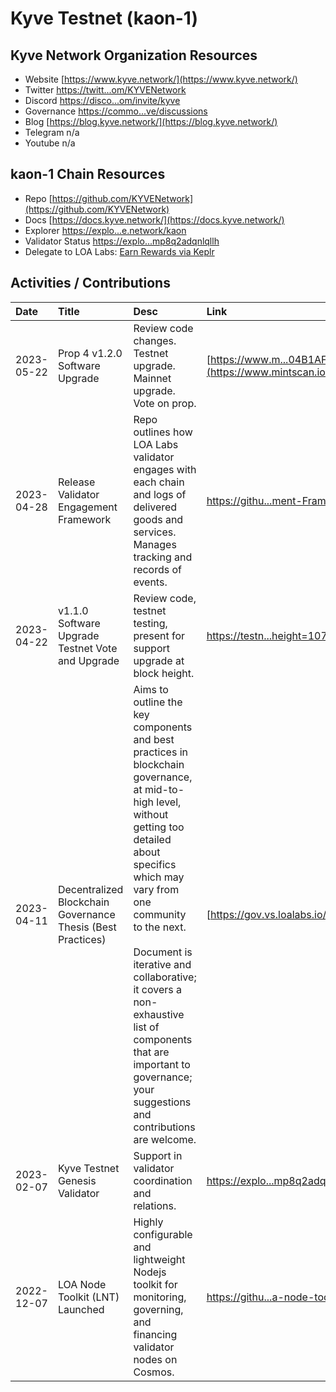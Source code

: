 # Kyve Testnet (kaon-1)

 

## Kyve Network Organization Resources

* Website [https://www.kyve.network/](https://www.kyve.network/)
* Twitter [https://twitt...om/KYVENetwork](https://twitter.com/KYVENetwork)
* Discord [https://disco...om/invite/kyve](https://discord.com/invite/kyve)
* Governance [https://commo...ve/discussions](https://commonwealth.im/kyve/discussions)
* Blog [https://blog.kyve.network/](https://blog.kyve.network/)
* Telegram n/a
* Youtube n/a

## kaon-1 Chain Resources

* Repo [https://github.com/KYVENetwork](https://github.com/KYVENetwork)
* Docs [https://docs.kyve.network/](https://docs.kyve.network/)
* Explorer [https://explo...e.network/kaon](https://explorer.kaon.kyve.network/kaon)
* Validator Status [https://explo...mp8q2adqnlqllh](https://explorer.kaon.kyve.network/kaon/staking/kyvevaloper1rxmrssz26vxgem43vpqepg4nmp8q2adqnlqllh)
* Delegate to LOA Labs: [Earn Rewards via Keplr](https://explorer.kaon.kyve.network/kaon/staking/kyvevaloper1rxmrssz26vxgem43vpqepg4nmp8q2adqnlqllh)

## Activities / Contributions
| Date | Title | Desc | Link | Type |
| :----------- | :------------ | :-------------------------------- | :---- | :---- |
| 2023-05-22 | Prop 4  v1.2.0 Software Upgrade | Review code changes. Testnet upgrade. Mainnet upgrade. Vote on prop. | [https://www.m...04B1AF30BC347F](https://www.mintscan.io/kyve/txs/D7D1F92963238662A85CE379690E5A453F966AA7C4B93FFD9904B1AF30BC347F) | GOV-6, PGs-13 |
| 2023-04-28 | Release Validator Engagement Framework | Repo outlines how LOA Labs validator engages with each chain and logs of delivered goods and services. Manages tracking and records of events.  | [https://githu...ment-Framework](https://github.com/LOA-Labs/Validator-Engagement-Framework) | PGs-12 |
| 2023-04-22 | v1.1.0 Software Upgrade Testnet Vote and Upgrade | Review code, testnet testing, present for support upgrade at block height.  | [https://testn...height=1071731](https://testnet.mintscan.io/kyve-testnet/txs/6C6E55A989ED2E23D7AB23E8527A244709C083E46F5CBF709A4F8C0A79F9B6C7?height=1071731) | INF-1, GOV-7 |
| 2023-04-11 | Decentralized Blockchain Governance Thesis (Best Practices) | Aims to outline the key components and best practices in blockchain governance, at mid-to-high level, without getting too detailed about specifics which may vary from one community to the next.<br><br>Document is iterative and collaborative; it covers a non-exhaustive list of components that are important to governance; your suggestions and contributions are welcome. | [https://gov.vs.loalabs.io/](https://gov.vs.loalabs.io/) | GOV-9, GOV-6, PGs-12 |
| 2023-02-07 | Kyve Testnet Genesis Validator | Support in validator coordination and relations.  | [https://explo...mp8q2adqnlqllh](https://explorer.kaon.kyve.network/kaon/staking/kyvevaloper1rxmrssz26vxgem43vpqepg4nmp8q2adqnlqllh) | INF-1 |
| 2022-12-07 | LOA Node Toolkit (LNT) Launched | Highly configurable and lightweight Nodejs toolkit for monitoring, governing, and financing validator nodes on Cosmos. | [https://githu...a-node-toolkit](https://github.com/LOA-Labs/loa-node-toolkit) | PGs-12, INF-5, PGs-14 |